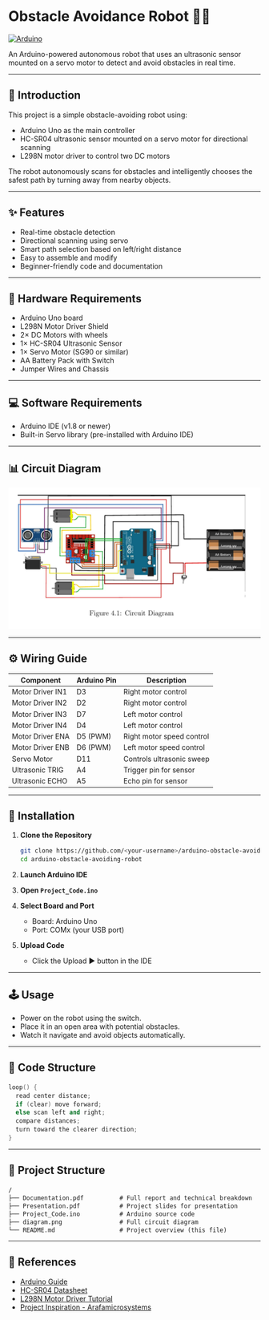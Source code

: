 # Obstacle Avoidance Robot 🚴✨

[![Arduino](https://img.shields.io/badge/Arduino-00979D?logo=arduino\&logoColor=white)](https://www.arduino.cc/)

An Arduino-powered autonomous robot that uses an ultrasonic sensor mounted on a servo motor to detect and avoid obstacles in real time.

---

## 🧠 Introduction

This project is a simple obstacle-avoiding robot using:

* Arduino Uno as the main controller
* HC-SR04 ultrasonic sensor mounted on a servo motor for directional scanning
* L298N motor driver to control two DC motors

The robot autonomously scans for obstacles and intelligently chooses the safest path by turning away from nearby objects.

---

## ✨ Features

* Real-time obstacle detection
* Directional scanning using servo
* Smart path selection based on left/right distance
* Easy to assemble and modify
* Beginner-friendly code and documentation

---

## 🔧 Hardware Requirements

* Arduino Uno board
* L298N Motor Driver Shield
* 2× DC Motors with wheels
* 1× HC-SR04 Ultrasonic Sensor
* 1× Servo Motor (SG90 or similar)
* AA Battery Pack with Switch
* Jumper Wires and Chassis

---

## 💻 Software Requirements

* Arduino IDE (v1.8 or newer)
* Built-in Servo library (pre-installed with Arduino IDE)

---

## 📊 Circuit Diagram

![Circuit Diagram](diagram.png)

---

## ⚙️ Wiring Guide

| Component        | Arduino Pin | Description               |
| ---------------- | ----------- | ------------------------- |
| Motor Driver IN1 | D3          | Right motor control       |
| Motor Driver IN2 | D2          | Right motor control       |
| Motor Driver IN3 | D7          | Left motor control        |
| Motor Driver IN4 | D4          | Left motor control        |
| Motor Driver ENA | D5 (PWM)    | Right motor speed control |
| Motor Driver ENB | D6 (PWM)    | Left motor speed control  |
| Servo Motor      | D11         | Controls ultrasonic sweep |
| Ultrasonic TRIG  | A4          | Trigger pin for sensor    |
| Ultrasonic ECHO  | A5          | Echo pin for sensor       |

---

## 🚀 Installation

1. **Clone the Repository**

   ```bash
   git clone https://github.com/<your-username>/arduino-obstacle-avoiding-robot.git
   cd arduino-obstacle-avoiding-robot
   ```

2. **Launch Arduino IDE**

3. **Open `Project_Code.ino`**

4. **Select Board and Port**

   * Board: Arduino Uno
   * Port: COMx (your USB port)

5. **Upload Code**

   * Click the Upload ▶️ button in the IDE

---

## 🕹️ Usage

* Power on the robot using the switch.
* Place it in an open area with potential obstacles.
* Watch it navigate and avoid objects automatically.

---

## 🧱 Code Structure

```cpp
loop() {
  read center distance;
  if (clear) move forward;
  else scan left and right;
  compare distances;
  turn toward the clearer direction;
}
```

---

## 📂 Project Structure

```
/
├── Documentation.pdf          # Full report and technical breakdown
├── Presentation.pdf           # Project slides for presentation
├── Project_Code.ino           # Arduino source code
├── diagram.png                # Full circuit diagram
└── README.md                  # Project overview (this file)
```

---

## 🔗 References

* [Arduino Guide](https://www.arduino.cc/en/Guide/Introduction)
* [HC-SR04 Datasheet](https://cdn.sparkfun.com/datasheets/Sensors/Proximity/HCSR04.pdf)
* [L298N Motor Driver Tutorial](https://lastminuteengineers.com/l298n-dc-motor-driver-arduino-tutorial/)
* [Project Inspiration - Arafamicrosystems](https://www.youtube.com/arafamicrosystems)
